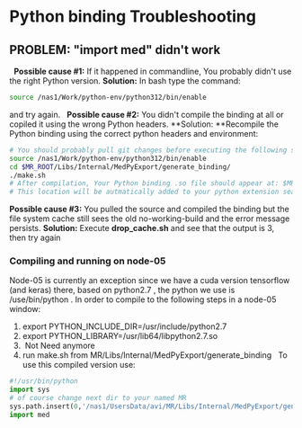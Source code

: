 # Python binding Troubleshooting
## PROBLEM: "import med" didn't work
 
**Possible cause #1:** If it happened in commandline, You probably didn't use the right Python version.
**Solution:** In bash type the command:
```bash
source /nas1/Work/python-env/python312/bin/enable
```
and try again.
 
**Possible cause #2:** You didn't compile the binding at all or copiled it using the wrong Python headers.
**Solution: **Recompile the Python binding using the correct python headers and environment:
```bash
# You should probably pull git changes before executing the following steps to get the most recent version.
source /nas1/Work/python-env/python312/bin/enable
cd $MR_ROOT/Libs/Internal/MedPyExport/generate_binding/
./make.sh
# After compilation, Your Python binding .so file should appear at: $MR_ROOT/Libs/Internal/MedPyExport/generate_binding/Release/medial-python36
# This location will be autmatically added to your python extension search path in the jupyterhub python3 instances and commandline python (/opt/media/python36)
```
**Possible cause #3:** You pulled the source and compiled the binding but the file system cache still sees the old no-working-build and the error message persists.
**Solution:** Execute **drop_cache.sh** and see that the output is 3, then try again
 
### Compiling and running on node-05
Node-05 is currently an exception since we have a cuda version tensorflow (and keras) there, based on python2.7 , the python we use is /use/bin/python .
In order to compile to the following steps in a node-05 window:
1. export PYTHON_INCLUDE_DIR=/usr/include/python2.7
2. export PYTHON_LIBRARY=/usr/lib64/libpython2.7.so
3.  Not Need anymore
4. run make.sh from MR/Libs/Internal/MedPyExport/generate_binding
 
To use this compiled version use:
```python
#!/usr/bin/python
import sys
# of course change next dir to your named MR
sys.path.insert(0,'/nas1/UsersData/avi/MR/Libs/Internal/MedPyExport/generate_binding/Release/rh-python27')
import med
```
